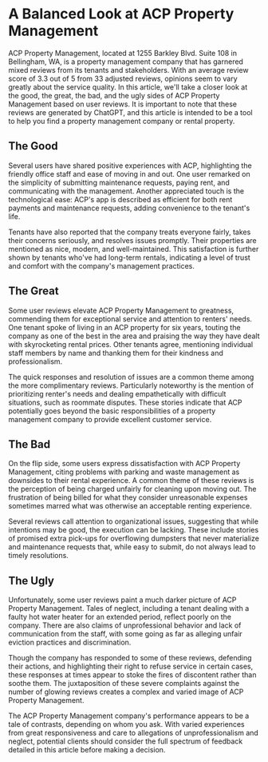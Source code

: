# A Balanced Look at ACP Property Management

ACP Property Management, located at 1255 Barkley Blvd. Suite 108 in Bellingham, WA, is a property management company that has garnered mixed reviews from its tenants and stakeholders. With an average review score of 3.3 out of 5 from 33 adjusted reviews, opinions seem to vary greatly about the service quality. In this article, we'll take a closer look at the good, the great, the bad, and the ugly sides of ACP Property Management based on user reviews. It is important to note that these reviews are generated by ChatGPT, and this article is intended to be a tool to help you find a property management company or rental property.

## The Good

Several users have shared positive experiences with ACP, highlighting the friendly office staff and ease of moving in and out. One user remarked on the simplicity of submitting maintenance requests, paying rent, and communicating with the management. Another appreciated touch is the technological ease: ACP's app is described as efficient for both rent payments and maintenance requests, adding convenience to the tenant's life.

Tenants have also reported that the company treats everyone fairly, takes their concerns seriously, and resolves issues promptly. Their properties are mentioned as nice, modern, and well-maintained. This satisfaction is further shown by tenants who've had long-term rentals, indicating a level of trust and comfort with the company's management practices.

## The Great

Some user reviews elevate ACP Property Management to greatness, commending them for exceptional service and attention to renters' needs. One tenant spoke of living in an ACP property for six years, touting the company as one of the best in the area and praising the way they have dealt with skyrocketing rental prices. Other tenants agree, mentioning individual staff members by name and thanking them for their kindness and professionalism.

The quick responses and resolution of issues are a common theme among the more complimentary reviews. Particularly noteworthy is the mention of prioritizing renter's needs and dealing empathetically with difficult situations, such as roommate disputes. These stories indicate that ACP potentially goes beyond the basic responsibilities of a property management company to provide excellent customer service.

## The Bad

On the flip side, some users express dissatisfaction with ACP Property Management, citing problems with parking and waste management as downsides to their rental experience. A common theme of these reviews is the perception of being charged unfairly for cleaning upon moving out. The frustration of being billed for what they consider unreasonable expenses sometimes marred what was otherwise an acceptable renting experience.

Several reviews call attention to organizational issues, suggesting that while intentions may be good, the execution can be lacking. These include stories of promised extra pick-ups for overflowing dumpsters that never materialize and maintenance requests that, while easy to submit, do not always lead to timely resolutions.

## The Ugly

Unfortunately, some user reviews paint a much darker picture of ACP Property Management. Tales of neglect, including a tenant dealing with a faulty hot water heater for an extended period, reflect poorly on the company. There are also claims of unprofessional behavior and lack of communication from the staff, with some going as far as alleging unfair eviction practices and discrimination.

Though the company has responded to some of these reviews, defending their actions, and highlighting their right to refuse service in certain cases, these responses at times appear to stoke the fires of discontent rather than soothe them. The juxtaposition of these severe complaints against the number of glowing reviews creates a complex and varied image of ACP Property Management.

The ACP Property Management company's performance appears to be a tale of contrasts, depending on whom you ask. With varied experiences from great responsiveness and care to allegations of unprofessionalism and neglect, potential clients should consider the full spectrum of feedback detailed in this article before making a decision.